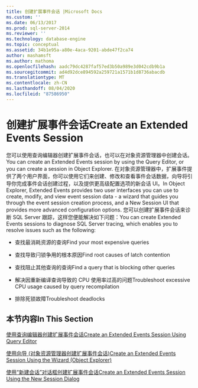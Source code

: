 ```yaml
---
title: 创建扩展事件会话 |Microsoft Docs
ms.custom: ''
ms.date: 06/13/2017
ms.prod: sql-server-2014
ms.reviewer: ''
ms.technology: database-engine
ms.topic: conceptual
ms.assetid: 34b1e95a-a80e-4aca-9201-abde47f2ca74
author: mashamsft
ms.author: mathoma
ms.openlocfilehash: aadc79dc4287faf57ed3b50a989e3d042cdb9b1a
ms.sourcegitcommit: ad4d92dce894592a259721a1571b1d8736abacdb
ms.translationtype: MT
ms.contentlocale: zh-CN
ms.lasthandoff: 08/04/2020
ms.locfileid: "87586950"
---
```

# <a name="create-an-extended-events-session"></a><span data-ttu-id="83b30-102">创建扩展事件会话</span><span class="sxs-lookup"><span data-stu-id="83b30-102">Create an Extended Events Session</span></span>
  <span data-ttu-id="83b30-103">您可以使用查询编辑器创建扩展事件会话，也可以在对象资源管理器中创建会话。</span><span class="sxs-lookup"><span data-stu-id="83b30-103">You can create an Extended Events session by using the Query Editor, or you can create a session in Object Explorer.</span></span> <span data-ttu-id="83b30-104">在对象资源管理器中，扩展事件提供了两个用户界面，你可以使用它们来创建、修改和查看事件会话数据，向导将引导你完成事件会话创建过程，以及提供更高级配置选项的新会话 UI。</span><span class="sxs-lookup"><span data-stu-id="83b30-104">In Object Explorer, Extended Events provides two user interfaces you can use to create, modify, and view event session data - a wizard that guides you through the event session creation process, and a New Session UI that provides more advanced configuration options.</span></span> <span data-ttu-id="83b30-105">您可以创建扩展事件会话来诊断 SQL Server 跟踪，这样您便能解决如下问题：</span><span class="sxs-lookup"><span data-stu-id="83b30-105">You can create Extended Events sessions to diagnose SQL Server tracing, which enables you to resolve issues such as the following:</span></span>  
  
-   <span data-ttu-id="83b30-106">查找最消耗资源的查询</span><span class="sxs-lookup"><span data-stu-id="83b30-106">Find your most expensive queries</span></span>  
  
-   <span data-ttu-id="83b30-107">查找导致闩锁争用的根本原因</span><span class="sxs-lookup"><span data-stu-id="83b30-107">Find root causes of latch contention</span></span>  
  
-   <span data-ttu-id="83b30-108">查找阻止其他查询的查询</span><span class="sxs-lookup"><span data-stu-id="83b30-108">Find a query that is blocking other queries</span></span>  
  
-   <span data-ttu-id="83b30-109">解决因重新编译查询导致的 CPU 使用率过高的问题</span><span class="sxs-lookup"><span data-stu-id="83b30-109">Troubleshoot excessive CPU usage caused by query recompilation</span></span>  
  
-   <span data-ttu-id="83b30-110">排除死锁故障</span><span class="sxs-lookup"><span data-stu-id="83b30-110">Troubleshoot deadlocks</span></span>  
  
## <a name="in-this-section"></a><span data-ttu-id="83b30-111">本节内容</span><span class="sxs-lookup"><span data-stu-id="83b30-111">In This Section</span></span>  
 [<span data-ttu-id="83b30-112">使用查询编辑器创建扩展事件会话</span><span class="sxs-lookup"><span data-stu-id="83b30-112">Create an Extended Events Session Using Query Editor</span></span>](../../2014/database-engine/create-an-extended-events-session-using-query-editor.md)  
  
 [<span data-ttu-id="83b30-113">使用向导 &#40;对象资源管理器创建扩展事件会话&#41;</span><span class="sxs-lookup"><span data-stu-id="83b30-113">Create an Extended Events Session Using the Wizard &#40;Object Explorer&#41;</span></span>](../ssms/object/object-explorer.md)  
  
 [<span data-ttu-id="83b30-114">使用“新建会话”对话框创建扩展事件会话</span><span class="sxs-lookup"><span data-stu-id="83b30-114">Create an Extended Events Session Using the New Session Dialog</span></span>](../../2014/database-engine/create-an-extended-events-session-using-the-new-session-dialog.md)  
  
  
